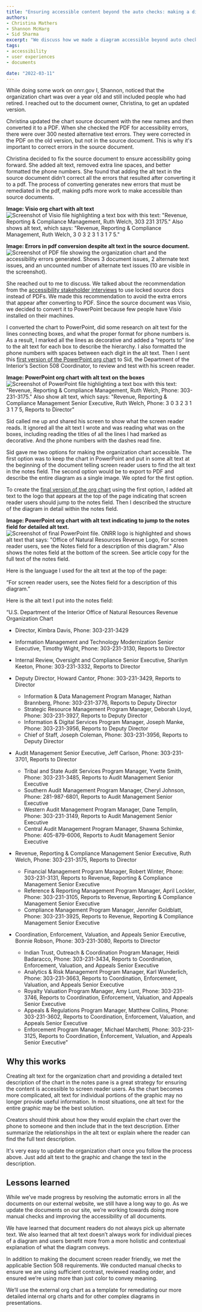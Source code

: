 ```yaml
---
title: "Ensuring accessible content beyond the auto checks: making a diagram screen reader friendly"
authors:
- Christina Mathers
- Shannon McHarg
- Sid Sharma
excerpt: "We discuss how we made a diagram accessible beyond auto check funcitonality by making it better for screen reader users."
tags:
- accessibility
- user experiences
- documents

date: "2022-03-11"
---
```


While doing some work on onrr.gov I, Shannon, noticed that the organization chart was over a year old and still included people who had retired. I reached out to the document owner, Christina, to get an updated version.

Christina updated the chart source document with the new names and then converted it to a PDF. When she checked the PDF for accessibility errors, there were over 300 nested alternative text errors. They were corrected in the PDF on the old version, but not in the source document. This is why it's important to correct errors in the source document.

Christina decided to fix the source document to ensure accessibility going forward. She added alt text, removed extra line spaces, and better formatted the phone numbers. She found that adding the alt text in the source document didn’t correct all the errors that resulted after converting it to a pdf. The process of converting generates new errors that must be remediated in the pdf, making pdfs more work to make accessible than source documents.

**Image: Visio org chart with alt text**
![Screenshot of Visio file highlighting a text box with this text: "Revenue, Reporting & Compliance Management, Ruth Welch, 303 231 3175." Also shows alt text, which says: "Revenue, Reporting & Compliance Management, Ruth Welch, 3 0 3 2 3 1 3 1 7 5."](./Visio_Org_Chart.png)


**Image: Errors in pdf conversion despite alt text in the source document.**
![Screenshot of PDF file showing the organization chart and the accessibility errors generated. Shows 3 document issues, 2 alternate text issues, and an uncounted number of alternate text issues (10 are visible in the screenshot).](./PDF_Errors.png)


She reached out to me to discuss. We talked about the recommendation from the [accessibility stakeholder interviews](https://blog-nrrd.doi.gov/508-Study/) to use locked source docs instead of PDFs. We made this recommendation to avoid the extra errors that appear after converting to PDF. Since the source document was Visio, we decided to convert it to PowerPoint because few people have Visio installed on their machines.

I converted the chart to PowerPoint, did some research on alt text for the lines connecting boxes, and what the proper format for phone numbers is. As a result, I marked all the lines as decorative and added a “reports to” line to the alt text for each box to describe the hierarchy. I also formatted the phone numbers with spaces between each digit in the alt text. Then I sent this [first version of the PowerPoint org chart](./OrgChart_v1.pptx) to Sid, the Department of the Interior’s Section 508 Coordinator, to review and test with his screen reader.


**Image: PowerPoint org chart with alt text on the boxes**
![Screenshot of PowerPoint file highlighting a text box with this text: "Revenue, Reporting & Compliance Management, Ruth Welch, Phone: 303-231-3175." Also show alt text, which says: "Revenue, Reporting & Compliance Management Senior Executive, Ruth Welch, Phone: 3 0 3 2 3 1 3 1 7 5, Reports to Director"](./OrgChart_V1_AltText.png)

Sid called me up and shared his screen to show what the screen reader reads. It ignored all the alt text I wrote and was reading what was on the boxes, including reading the titles of all the lines I had marked as decorative. And the phone numbers with the dashes read fine.

Sid gave me two options for making the organization chart accessible. The first option was to keep the chart in PowerPoint and put in some alt text at the beginning of the document telling screen reader users to find the alt text in the notes field. The second option would be to export to PDF and describe the entire diagram as a single image. We opted for the first option.

To create the [final version of the org chart](./ONRR_External_Org_Chart.pptx) using the first option, I added alt text to the logo that appears at the top of the page indicating that screen reader users should jump to the notes field. Then I described the structure of the diagram in detail within the notes field.

**Image: PowerPoint org chart with alt text indicating to jump to the notes field for detailed alt text.**
![Screenshot of final PowerPoint file. ONRR logo is highlighted and shows alt text that says: "Office of Natural Resources Revenue Logo, For screen reader users, see the Notes field for a description of this diagram." Also shows the notes field at the bottom of the screen. See article copy for the full text of the notes field.](./OrgChart_Final.png)

Here is the language I used for the alt text at the top of the page:

“For screen reader users, see the Notes field for a description of this diagram.”

Here is the alt text I put into the notes field:

“U.S. Department of the Interior Office of Natural Resources Revenue Organization Chart
*	Director, Kimbra Davis, Phone: 303-231-3429
* Information Management and Technology Modernization Senior Executive, Timothy Wight, Phone: 303-231-3130, Reports to Director
* Internal Review, Oversight and Compliance Senior Executive, Sharilyn Keeton, Phone: 303-231-3332, Reports to Director
* Deputy Director, Howard Cantor, Phone: 303-231-3429, Reports to Director

  * Information & Data Management Program Manager, Nathan Brannberg, Phone: 303-231-3776, Reports to Deputy Director
  * Strategic Resource Management Program Manager, Deborah Lloyd, Phone: 303-231-3927, Reports to Deputy Director
  * Information & Digital Services Program Manager, Joseph Manke, Phone: 303-231-3956, Reports to Deputy Director
  * Chief of Staff, Joseph Coleman, Phone: 303-231-3956, Reports to Deputy Director

* Audit Management Senior Executive, Jeff Carlson, Phone: 303-231-3701, Reports to Director

  * Tribal and State Audit Services Program Manager, Yvette Smith, Phone: 303-231-3485, Reports to Audit Management Senior Executive
  * Southern Audit Management Program Manager, Cheryl Johnson, Phone: 281-987-6801, Reports to Audit Management Senior Executive
  * Western Audit Management Program Manager, Dane Templin, Phone: 303-231-3149, Reports to Audit Management Senior Executive
  * Central Audit Management Program Manager, Shawna Schimke, Phone: 405-879-6006, Reports to Audit Management Senior Executive

* Revenue, Reporting & Compliance Management Senior Executive, Ruth Welch, Phone: 303-231-3175, Reports to Director

  * Financial Management Program Manager, Robert Winter, Phone: 303-231-3131, Reports to Revenue, Reporting & Compliance Management Senior Executive
  * Reference & Reporting Management Program Manager, April Lockler, Phone: 303-231-3105, Reports to Revenue, Reporting & Compliance Management Senior Executive
  * Compliance Management Program Manager, Jennifer Goldblatt, Phone: 303-231-3925, Reports to Revenue, Reporting & Compliance Management Senior Executive

* Coordination, Enforcement, Valuation, and Appeals Senior Executive, Bonnie Robson, Phone: 303-231-3080, Reports to Director

  * Indian Trust, Outreach  & Coordination Program Manager, Heidi Badaracco, Phone: 303-231-3434, Reports to Coordination, Enforcement, Valuation, and Appeals Senior Executive
  * Analytics & Risk Management Program Manager, Karl Wunderlich, Phone: 303-231-3663, Reports to Coordination, Enforcement, Valuation, and Appeals Senior Executive
  * Royalty Valuation Program Manager, Amy Lunt, Phone: 303-231-3746, Reports to Coordination, Enforcement, Valuation, and Appeals Senior Executive
  * Appeals & Regulations Program Manager, Matthew Collins, Phone: 303-231-3602, Reports to Coordination, Enforcement, Valuation, and Appeals Senior Executive
  * Enforcement Program Manager, Michael Marchetti, Phone: 303-231-3125, Reports to Coordination, Enforcement, Valuation, and Appeals Senior Executive”

## Why this works
Creating alt text for the organization chart and providing a detailed text description of the chart in the notes pane is a great strategy for ensuring the content is accessible to screen reader users. As the chart becomes more complicated, alt text for individual portions of the graphic may no longer provide useful information. In most situations, one alt text for the entire graphic may be the best solution.

Creators should think about how they would explain the chart over the phone to someone and then include that in the text description. Either summarize the relationships in the alt text or explain where the reader can find the full text description.

It's very easy to update the organization chart once you follow the process above. Just add alt text to the graphic and change the text in the description.

## Lessons learned
While we’ve made progress by resolving the automatic errors in all the documents on our external website, we still have a long way to go. As we update the documents on our site, we’re working towards doing more manual checks and improving the accessibility of all documents.

We have learned that document readers do not always pick up alternate text. We also learned that alt text doesn’t always work for individual pieces of a diagram and users benefit more from a more holistic and contextual explanation of what the diagram conveys.

In addition to making the document screen reader friendly, we met the applicable Section 508 requirements. We conducted manual checks to ensure we are using sufficient contrast, reviewed reading order, and ensured we’re using more than just color to convey meaning.

We’ll use the external org chart as a template for remediating our more detailed internal org charts and for other complex diagrams in presentations.  
